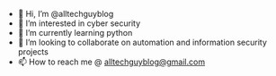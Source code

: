 - 👋 Hi, I’m @alltechguyblog
- 👀 I’m interested in cyber security
- 🌱 I’m currently learning python
- 💞️ I’m looking to collaborate on automation and information security projects
- 📫 How to reach me @ alltechguyblog@gmail.com

<!---
alltechguyblog/alltechguyblog is a ✨ special ✨ repository because its `README.md` (this file) appears on your GitHub profile.
You can click the Preview link to take a look at your changes.
--->
